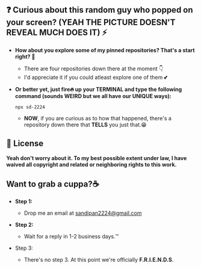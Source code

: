 <!-- <h2 align="center"><img src="https://media.giphy.com/media/hvRJCLFzcasrR4ia7z/giphy.gif" width="25px"></h2> -->


## ❓ Curious about this random guy who popped on your screen? (YEAH THE PICTURE DOESN'T REVEAL MUCH DOES IT) ⚡

<!-- ![Test](https://giphy.com/embed/ssYTQOB9SkwvgsLhEk) -->

- **How about you explore some of my pinned repositories? That's a start right? 🧠**
  - There are four repositories down there at the moment 👇
  - I'd appreciate it if you could atleast explore one of them 💕

- **Or better yet, just fire🔥 up your TERMINAL and type the following command (sounds WEIRD but we all have our UNIQUE ways):**

      npx sd-2224
    
  - **NOW**, if you are curious as to how that happened, there's a repository down there that **TELLS** you just that.😁

## 📜 License

**Yeah don't worry about it. To my best possible extent under law, I have waived all copyright and related or neighboring rights to this work.**


## Want to grab a cuppa?☕

- **Step 1:**
  - Drop me an email at [sandipan2224@gmail.com](sandipan2224@gmail.com)

- **Step 2:**
  - Wait for a reply in 1-2 business days.™

- Step 3:
  - There's no step 3. At this point we're officially **F.R.I.E.N.D.S**.

